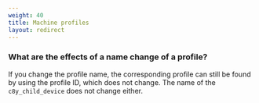 ```yaml
---
weight: 40
title: Machine profiles
layout: redirect
---
```


### What are the effects of a name change of a profile?

If you change the profile name, the corresponding profile can still be found by using the profile ID, which does not change. The name of the `c8y_child_device` does not change either.
